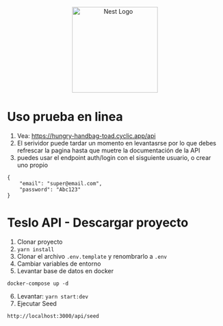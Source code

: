 <p align="center">
  <a href="http://nestjs.com/" target="blank"><img src="https://nestjs.com/img/logo-small.svg" width="200" alt="Nest Logo" /></a>
</p>

# Uso prueba en linea
1. Vea: <a href="https://hungry-handbag-toad.cyclic.app/api" target="blank">https://hungry-handbag-toad.cyclic.app/api</a>
2. El serividor puede tardar un momento en levantasrse por lo que debes refrescar la pagina hasta que muetre la documentación de la API
3. puedes usar el endpoint auth/login con el sisguiente usuario, o crear uno propio
```
{
    "email": "super@email.com",
    "password": "Abc123"
}
```

# Teslo API - Descargar proyecto
1. Clonar proyecto
2. ```yarn install```
3. Clonar el archivo ```.env.template``` y renombrarlo a ```.env```
4. Cambiar variables de entorno
5. Levantar base de datos en docker
```
docker-compose up -d
```

6. Levantar: ```yarn start:dev```
7. Ejecutar Seed
```
http://localhost:3000/api/seed
```
